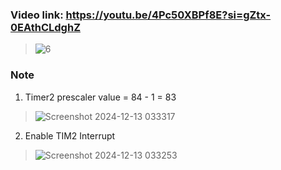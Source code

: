 ### Video link: https://youtu.be/4Pc50XBPf8E?si=gZtx-0EAthCLdghZ
> ![6](https://github.com/EhabMagdyy/UltrasonicSensor-STM32/assets/132620660/1f6752e8-634e-4141-8cca-7b86108a8b77)

### Note
1. Timer2 prescaler value = 84 - 1 = 83
> ![Screenshot 2024-12-13 033317](https://github.com/user-attachments/assets/5cb73f95-6ccd-4977-a89b-ecd40726226a)

2. Enable TIM2 Interrupt
> ![Screenshot 2024-12-13 033253](https://github.com/user-attachments/assets/8352ce74-cd91-407a-9821-28d3202b776a)
